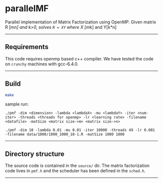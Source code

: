 # parallelMF
Parallel implementation of Matrix Factorization using OpenMP.
Given matrix R [m*n] and k>0, solves 
`R = XY`
where X [m*k] and Y[k*n]

---

## Requirements

This code requires openmp based c++ compiler.
We have tested the code on `crunchy` machines with gcc-6.4.0.

---

## Build


```bash
make
```

sample run:

```
./pmf -dim <dimension> -lambda <lambdaX> -mu <lambdaY> -iter <num-iter> -threads <threads for openmp> -lr <learning rate> -filename <datafile> -matSize <matrix size->m> <matrix size->n>
```

```
./pmf -dim 10 -lambda 0.01 -mu 0.01 -iter 10000 -threads 49 -lr 0.001 -filename data/1000/1000_1000_10-1.R -matSize 1000 1000
```

---

## Directory structure
The source code is contained in the `source/` dir. The matrix factorization code lives in `pmf.h` and the scheduler has been defined in the `sched.h`.

---

